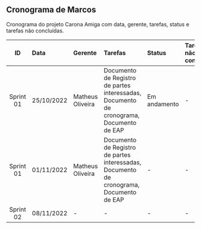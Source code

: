 ## Cronograma de Marcos

Cronograma do projeto Carona Amiga com data, gerente, tarefas, status e tarefas não concluídas.

|     ID    | Data        | Gerente | Tarefas | Status | Tarefas não concluídas |
|:---------:|:------------|:--------|:--------|:-------|:-----------------------|
| Sprint 01 | 25/10/2022  | Matheus Oliveira | Documento de Registro de partes interessadas, Documento de cronograma, Documento de EAP | Em andamento | - |
| Sprint 01 | 01/11/2022  | Matheus Oliveira | Documento de Registro de partes interessadas, Documento de cronograma, Documento de EAP |    -   |            -           |
| Sprint 02 | 08/11/2022  |    -    |    -    |    -   |            -           |
